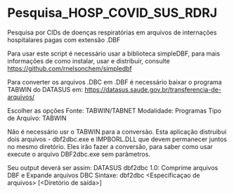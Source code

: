 # Pesquisa_HOSP_COVID_SUS_RDRJ
Pesquisa por CIDs de doenças respiratórias em arquivos de internações hospitalares pagas com extensão .DBF

Para usar este script é necessário usar a biblioteca simpleDBF, para mais informações de como instalar, usar e distribuir, consulte https://github.com/rnelsonchem/simpledbf

Para converter os arquivos .DBC em .DBF é necessário baixar o programa TABWIN do DATASUS em:
https://datasus.saude.gov.br/transferencia-de-arquivos/

Escolher as opções 
Fonte: TABWIN/TABNET
Modalidade: Programas
Tipo de Arquivo: TABWIN

Não é necessário usr o TABWIN para a conversão. Esta aplicação distruibui dois arquivos - dbf2dbc.exe e IMPBORL.DLL que devem permanecer juntos no mesmo diretório. Eles irão fazer a conversão, para saber como usar execute o arquivo DBF2dbc.exe sem parâmetros.

Seu output deverá ser assim:
DATASUS dbf2dbc 1.0: Comprime arquivos DBF e Expande arquivos DBC
Sintaxe:
dbf2dbc <Especificaçao de arquivos> [<Diretório de saída>]
